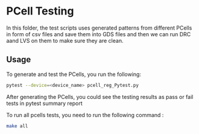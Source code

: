 # PCell Testing

In this folder, the test scripts uses generated patterns from different PCells in form of csv files and save them into GDS files and then we can run DRC aand LVS on them to make sure they are clean.

## Usage

To generate and test the PCells, you run the following:
```bash
pytest --device=<device_name> pcell_reg_Pytest.py
```

After generating the PCells, you could see the testing results as pass or fail tests in pytest summary report 

To run all pcells tests, you need to run the following command :
```bash
make all
```



